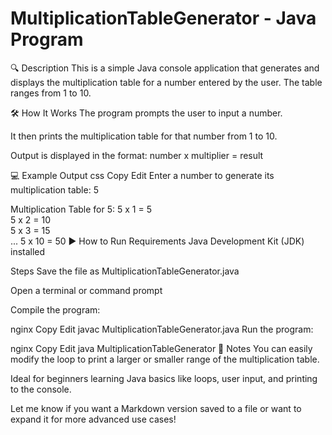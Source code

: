 # MultiplicationTableGenerator - Java Program
🔍 Description
This is a simple Java console application that generates and displays the multiplication table for a number entered by the user. The table ranges from 1 to 10.

🛠️ How It Works
The program prompts the user to input a number.

It then prints the multiplication table for that number from 1 to 10.

Output is displayed in the format:
number x multiplier = result

💻 Example Output
css
Copy
Edit
Enter a number to generate its multiplication table: 5

Multiplication Table for 5:
5 x 1 = 5  
5 x 2 = 10  
5 x 3 = 15  
...
5 x 10 = 50
▶️ How to Run
Requirements
Java Development Kit (JDK) installed

Steps
Save the file as MultiplicationTableGenerator.java

Open a terminal or command prompt

Compile the program:

nginx
Copy
Edit
javac MultiplicationTableGenerator.java
Run the program:

nginx
Copy
Edit
java MultiplicationTableGenerator
🧾 Notes
You can easily modify the loop to print a larger or smaller range of the multiplication table.

Ideal for beginners learning Java basics like loops, user input, and printing to the console.

Let me know if you want a Markdown version saved to a file or want to expand it for more advanced use cases!

